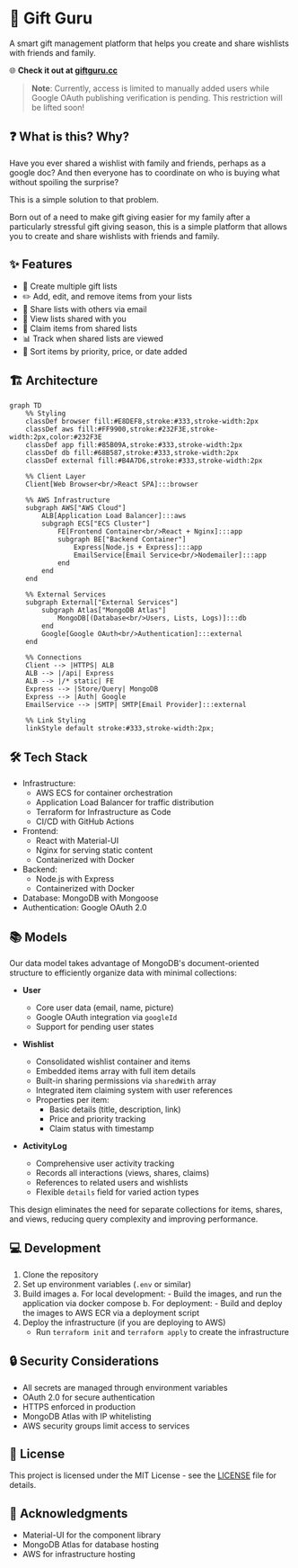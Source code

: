 # 🎁 Gift Guru

A smart gift management platform that helps you create and share wishlists with friends and family.

🌐 **Check it out at [giftguru.cc](https://www.giftguru.cc)**

> **Note**: Currently, access is limited to manually added users while Google OAuth publishing verification is pending. This restriction will be lifted soon!

## ❓ What is this? Why?

Have you ever shared a wishlist with family and friends, perhaps as a google doc? And then everyone has to coordinate on who is buying what without spoiling the surprise?

This is a simple solution to that problem.

Born out of a need to make gift giving easier for my family after a particularly stressful gift giving season, this is a simple platform that allows you to create and share wishlists with friends and family.

## ✨ Features

- 📝 Create multiple gift lists
- ✏️ Add, edit, and remove items from your lists
- 📧 Share lists with others via email
- 👀 View lists shared with you
- 🎯 Claim items from shared lists
- 📊 Track when shared lists are viewed
- 🔄 Sort items by priority, price, or date added

## 🏗️ Architecture

```mermaid
graph TD
    %% Styling
    classDef browser fill:#E8DEF8,stroke:#333,stroke-width:2px
    classDef aws fill:#FF9900,stroke:#232F3E,stroke-width:2px,color:#232F3E
    classDef app fill:#85B09A,stroke:#333,stroke-width:2px
    classDef db fill:#68B587,stroke:#333,stroke-width:2px
    classDef external fill:#B4A7D6,stroke:#333,stroke-width:2px

    %% Client Layer
    Client[Web Browser<br/>React SPA]:::browser

    %% AWS Infrastructure
    subgraph AWS["AWS Cloud"]
        ALB[Application Load Balancer]:::aws
        subgraph ECS["ECS Cluster"]
            FE[Frontend Container<br/>React + Nginx]:::app
            subgraph BE["Backend Container"]
                Express[Node.js + Express]:::app
                EmailService[Email Service<br/>Nodemailer]:::app
            end
        end
    end

    %% External Services
    subgraph External["External Services"]
        subgraph Atlas["MongoDB Atlas"]
            MongoDB[(Database<br/>Users, Lists, Logs)]:::db
        end
        Google[Google OAuth<br/>Authentication]:::external
    end

    %% Connections
    Client --> |HTTPS| ALB
    ALB --> |/api| Express
    ALB --> |/* static| FE
    Express --> |Store/Query| MongoDB
    Express --> |Auth| Google
    EmailService --> |SMTP| SMTP[Email Provider]:::external

    %% Link Styling
    linkStyle default stroke:#333,stroke-width:2px;
```

## 🛠️ Tech Stack

- Infrastructure:
  - AWS ECS for container orchestration
  - Application Load Balancer for traffic distribution
  - Terraform for Infrastructure as Code
  - CI/CD with GitHub Actions
- Frontend: 
  - React with Material-UI
  - Nginx for serving static content
  - Containerized with Docker
- Backend: 
  - Node.js with Express
  - Containerized with Docker
- Database: MongoDB with Mongoose
- Authentication: Google OAuth 2.0

## 📚 Models

Our data model takes advantage of MongoDB's document-oriented structure to efficiently organize data with minimal collections:

- **User**
  - Core user data (email, name, picture)
  - Google OAuth integration via `googleId`
  - Support for pending user states

- **Wishlist**
  - Consolidated wishlist container and items
  - Embedded items array with full item details
  - Built-in sharing permissions via `sharedWith` array
  - Integrated item claiming system with user references
  - Properties per item:
    - Basic details (title, description, link)
    - Price and priority tracking
    - Claim status with timestamp

- **ActivityLog**
  - Comprehensive user activity tracking
  - Records all interactions (views, shares, claims)
  - References to related users and wishlists
  - Flexible `details` field for varied action types

This design eliminates the need for separate collections for items, shares, and views, reducing query complexity and improving performance.

## 💻 Development

1. Clone the repository
2. Set up environment variables (`.env` or similar)
3. Build images
    a. For local development:
        - Build the images, and run the application via docker compose
    b. For deployment:
        - Build and deploy the images to AWS ECR via a deployment script
4. Deploy the infrastructure (if you are deploying to AWS)
    - Run `terraform init` and `terraform apply` to create the infrastructure

## 🔒 Security Considerations
- All secrets are managed through environment variables
- OAuth 2.0 for secure authentication
- HTTPS enforced in production
- MongoDB Atlas with IP whitelisting
- AWS security groups limit access to services

## 📄 License
This project is licensed under the MIT License - see the [LICENSE](LICENSE) file for details.

## 🙏 Acknowledgments
- Material-UI for the component library
- MongoDB Atlas for database hosting
- AWS for infrastructure hosting
